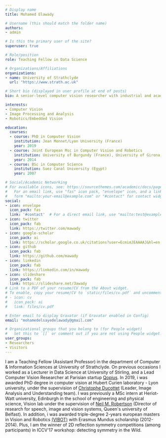 ```yaml
---
# Display name
title: Mohamed Elawady

# Username (this should match the folder name)
authors:
- admin

# Is this the primary user of the site?
superuser: true

# Role/position
role: Teaching Fellow in Data Science

# Organizations/Affiliations
organizations:
- name: University of Strathclyde
  url: "https://www.strath.ac.uk"

# Short bio (displayed in user profile at end of posts)
bio: A senior-level computer vision researcher with industrial and academic experience in image processing and robotics field over 10 years.

interests:
- Computer Vision
- Image Processing and Analysis
- Robotics/Embedded Vision

education:
  courses:
  - course: PhD in Computer Vision
    institution: Jean Monnet/Lyon University (France)
    year: 2019
  - course: Joint European Msc in Computer Vision and Robotics
    institution: University of Burgundy (France), University of Girona (Spain), Heriot-Watt University (United Kingdom)
    year: 2014
  - course: BSc in Computer Science
    institution: Suez Canal University (Egypt)
    year: 2007

# Social/Academic Networking
# For available icons, see: https://sourcethemes.com/academic/docs/page-builder/#icons
#   For an email link, use "fas" icon pack, "envelope" icon, and a link in the
#   form "mailto:your-email@example.com" or "#contact" for contact widget.
social:
- icon: envelope
  icon_pack: fas
  link: '#contact'  # For a direct email link, use "mailto:test@example.org".
- icon: twitter
  icon_pack: fab
  link: https://twitter.com/mawady
- icon: google-scholar
  icon_pack: ai
  link: https://scholar.google.co.uk/citations?user=EcmimJEAAAAJ&hl=en
- icon: github
  icon_pack: fab
  link: https://github.com/mawady
- icon: linkedin
  icon_pack: fab
  link: https://linkedin.com/in/mawady
- icon: slideshare
  icon_pack: fab
  link: https://slideshare.net/3awady
# Link to a PDF of your resume/CV from the About widget.
# To enable, copy your resume/CV to `static/files/cv.pdf` and uncomment the lines below.
# - icon: cv
#   icon_pack: ai
#   link: files/cv.pdf

# Enter email to display Gravatar (if Gravatar enabled in Config)
email: "mohamedelsayedelawady@gmail.com"

# Organizational groups that you belong to (for People widget)
#   Set this to `[]` or comment out if you are not using People widget.
user_groups:
- Researchers
- Visitors
---
```


I am a Teaching Fellow (Assistant Professor) in the department of Computer & Information Sciences at University of Strathclyde. On previous occasions I worked as a Lecturer in Data Science at University of Stirling, and a Lead Computer Vision Researcher at Parisian startup [Qopius](https://www.linkedin.com/company/qopius/). In 2019, i was awarded PhD degree in computer vision at Hubert Curien laboratory - Lyon university, under the supervision of [Christophe Ducottet](https://scholar.google.com/citations?user=oj8J16sAAAAJ&hl=fr) (Leader, Image Analysis and Understanding team). I was previously a MSc intern at Heriot-Watt university, Edinburgh in the school of engineering and physical science, Vision lab under the supervision of [Neil M. Robertson](https://scholar.google.com/citations?hl=fr&user=vMTJBGEAAAAJ) (Director of research for speech, image and vision systems, Queen's university of Belfast). In addition, i was awarded triple-degree 2-years european masters in Vision and Robotics [(VIBOT)](https://www.vibot.org/) with Erasmus Mundus scholarship (2012-2014). Plus, I am the winner of 2D reflection symmetry competitions (among participants) in ICCV'17 workshop: detecting symmetry in the Wild.
